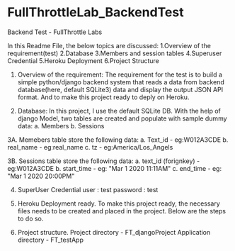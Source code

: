 # FullThrottleLab_BackendTest
Backend Test - FullThrottle Labs

In this Readme File, the below topics are discussed:
  1.Overview of the requirement(test)
  2.Database
  3.Members and session tables
  4.Superuser Credential
  5.Heroku Deployment
  6.Project Structure


1. Overview of the requirement:
The requirement for the test is to build a simple python/django backend system that reads a data from backend database(here, default SQLite3) data and display the output JSON API format. And to make this project ready to deply on Heroku.

2. Database:
In this project, I use the default SQLite DB. With the help of django Model, two tables are created and populate with sample dummy data:
a. Members
b. Sessions

3A. Memebers table store the following data:
  a. Text_id - eg:W012A3CDE
  b. real_name - eg:real_name
  c. tz - eg:America/Los_Angels

3B. Sessions table store the following data:
  a. text_id (forignkey) - eg:W012A3CDE
  b. start_time - eg: "Mar 1 2020  11:11AM"
  c. end_time - eg: "Mar 1 2020  20:00PM"
  
4. SuperUser Credential
 user : test
 password : test
 
 
5. Heroku Deployment ready.
To make this project ready, the necessary files needs to be created and placed in the project. Below are the steps to do so.


6. Project structure.
  Project directory - FT_djangoProject
  Application directory - FT_testApp 

